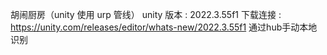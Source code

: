 
胡闹厨房（unity 使用 urp 管线） 
unity 版本 : 2022.3.55f1
  下载连接 : https://unity.com/releases/editor/whats-new/2022.3.55f1
  通过hub手动本地识别
